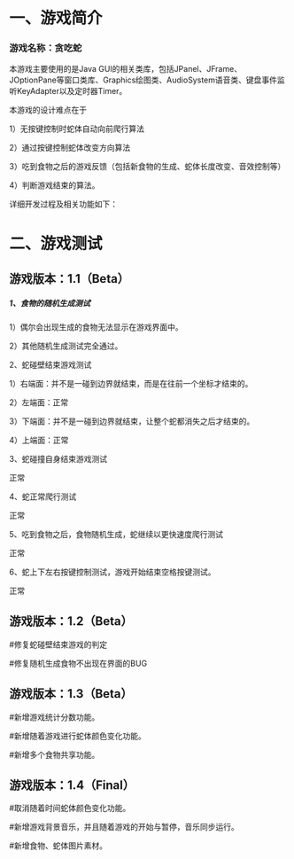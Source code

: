 # 一、游戏简介

### 游戏名称：贪吃蛇



本游戏主要使用的是Java GUI的相关类库，包括JPanel、JFrame、JOptionPane等窗口类库、Graphics绘图类、AudioSystem语音类、键盘事件监听KeyAdapter以及定时器Timer。



本游戏的设计难点在于

1）无按键控制时蛇体自动向前爬行算法

2）通过按键控制蛇体改变方向算法

3）吃到食物之后的游戏反馈（包括新食物的生成、蛇体长度改变、音效控制等）

4）判断游戏结束的算法。

详细开发过程及相关功能如下：

# 二、游戏测试

## 游戏版本：1.1（Beta）

##### 1、食物的随机生成测试

1）偶尔会出现生成的食物无法显示在游戏界面中。

2）其他随机生成测试完全通过。



2、蛇碰壁结束游戏测试

1）右端面：并不是一碰到边界就结束，而是在往前一个坐标才结束的。

2）左端面：正常

3）下端面：并不是一碰到边界就结束，让整个蛇都消失之后才结束的。

4）上端面：正常



3、蛇碰撞自身结束游戏测试

正常

4、蛇正常爬行测试

正常

5、吃到食物之后，食物随机生成，蛇继续以更快速度爬行测试

正常

6、蛇上下左右按键控制测试，游戏开始结束空格按键测试。

正常



## 游戏版本：1.2（Beta）

#修复蛇碰壁结束游戏的判定

#修复随机生成食物不出现在界面的BUG



## 游戏版本：1.3（Beta）

#新增游戏统计分数功能。

#新增随着游戏进行蛇体颜色变化功能。

#新增多个食物共享功能。



## 游戏版本：1.4（Final）

#取消随着时间蛇体颜色变化功能。

#新增游戏背景音乐，并且随着游戏的开始与暂停，音乐同步运行。

#新增食物、蛇体图片素材。
